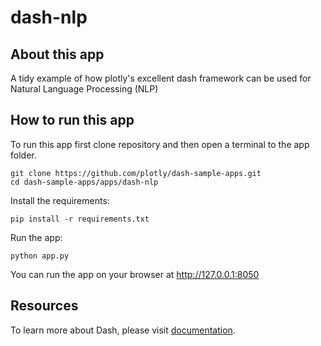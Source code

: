 # dash-nlp

## About this app

A tidy example of how plotly's excellent dash framework can be used for Natural Language Processing (NLP)

## How to run this app

To run this app first clone repository and then open a terminal to the app folder.

```
git clone https://github.com/plotly/dash-sample-apps.git
cd dash-sample-apps/apps/dash-nlp
```

Install the requirements:

```
pip install -r requirements.txt
```
Run the app:

```
python app.py
```
You can run the app on your browser at http://127.0.0.1:8050


## Resources

To learn more about Dash, please visit [documentation](https://plot.ly/dash).